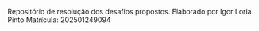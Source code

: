 Repositório de resolução dos desafios propostos. 
Elaborado por Igor Loria Pinto
Matrícula: 202501249094

